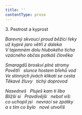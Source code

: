 ```yaml
---
title: ''
contentType: prose
---
```


3. Pestrost a kyprost

_Barevný skvoucí proud běžící řeky  
už kypré jaro větří z daleka  
V tajemném dolu hlubokého ticha  
vzácného občas potkáš člověka_

_Smaragdů broskví plné stromy  
Povětří   slunce hostem břehů vod  
Ve stinných jívách klikatí se cesta  
Těkavé žluvy   tichý doprovod_

_Nasedneš   Pluješ kam ti libo  
Bližší si   Pravdivější   neboť víš:  
co uchopil jsi   nevrací se zpátky  
a s tím co bylo   nové utvoříš_
